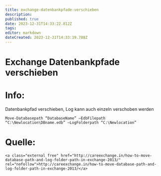 ```yaml
---
title: exchange-datenbankpfade-verschieben
description: 
published: true
date: 2023-12-31T14:33:22.812Z
tags: 
editor: markdown
dateCreated: 2023-12-31T14:33:19.788Z
---
```


# Exchange Datenbankpfade verschieben

# <span class="mw-headline" id="bkmrk-info%3A-1">Info:</span>

Datenbankpfad verschieben, Log kann auch einzeln verschoben werden

```
Move-Databasepath “DatabaseName” –EdbFilepath “C:\Newlocation\DBname.edb” –LogFolderpath “C:\Newlocation”
```

# <span class="mw-headline" id="bkmrk-quelle%3A-1">Quelle:</span>

```
<a class="external free" href="http://careexchange.in/how-to-move-database-path-and-log-folder-path-in-exchange-2013/" rel="nofollow">http://careexchange.in/how-to-move-database-path-and-log-folder-path-in-exchange-2013/</a>
```